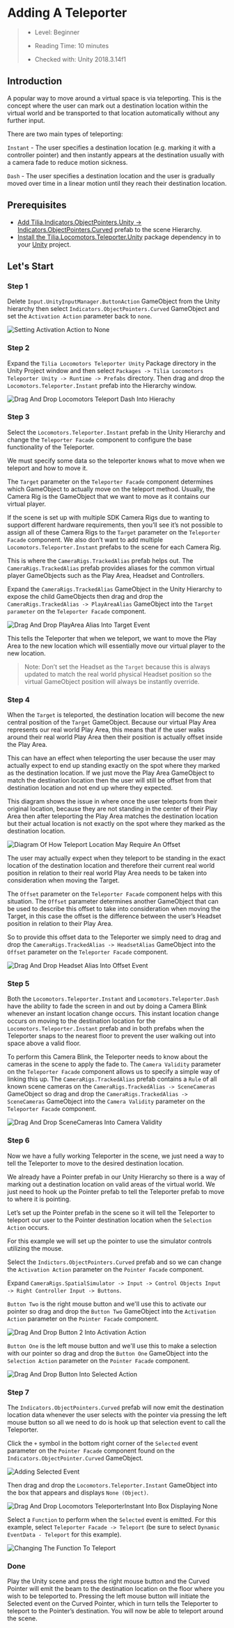 # Adding A Teleporter

> * Level: Beginner
>
> * Reading Time: 10 minutes
>
> * Checked with: Unity 2018.3.14f1

## Introduction

A popular way to move around a virtual space is via teleporting. This is the concept where the user can mark out a destination location within the virtual world and be transported to that location automatically without any further input.

There are two main types of teleporting:

`Instant` - The user specifies a destination location (e.g. marking it with a controller pointer) and then instantly appears at the destination usually with a camera fade to reduce motion sickness.

`Dash` - The user specifies a destination location and the user is gradually moved over time in a linear motion until they reach their destination location.

## Prerequisites

* [Add Tilia.Indicators.ObjectPointers.Unity -> Indicators.ObjectPointers.Curved] prefab to the scene Hierarchy.
* [Install the Tilia.Locomotors.Teleporter.Unity] package dependency in to your [Unity] project.

## Let's Start

### Step 1

Delete `Input.UnityInputManager.ButtonAction` GameObject from the Unity hierarchy then select `Indicators.ObjectPointers.Curved` GameObject and set the `Activation Action` parameter back to `none`.

![Setting Activation Action to None](assets/images/SettingActivationActiontoNone.png)

### Step 2

Expand the `Tilia Locomotors Teleporter Unity` Package directory in the Unity Project window and then select `Packages -> Tilia Locomotors Teleporter Unity -> Runtime -> Prefabs` directory. Then drag and drop the `Locomotors.Teleporter.Instant` prefab into the Hierarchy window.

![Drag And Drop Locomotors Teleport Dash Into Hierachy](assets/images/DragAndDropLocomotorsTeleportInstantIntoHierachy.png)

### Step 3

Select the `Locomotors.Teleporter.Instant` prefab in the Unity Hierarchy and change the `Teleporter Facade` component to configure the base functionality of the Teleporter.

We must specify some data so the teleporter knows what to move when we teleport and how to move it.

The `Target` parameter on the `Teleporter Facade` component determines which GameObject to actually move on the teleport method. Usually, the Camera Rig is the GameObject that we want to move as it contains our virtual player.

If the scene is set up with multiple SDK Camera Rigs due to wanting to support different hardware requirements, then you’ll see it’s not possible to assign all of these Camera Rigs to the `Target` parameter on the `Teleporter Facade` component. We also don’t want to add multiple `Locomotors.Teleporter.Instant` prefabs to the scene for each Camera Rig.

This is where the `CameraRigs.TrackedAlias` prefab helps out. The `CameraRigs.TrackedAlias` prefab provides aliases for the common virtual player GameObjects such as the Play Area, Headset and Controllers.

Expand the `CameraRigs.TrackedAlias` GameObject in the Unity Hierarchy to expose the child GameObjects then drag and drop the `CameraRigs.TrackedAlias -> PlayAreaAlias` GameObject into the `Target parameter` on the `Teleporter Facade` component.

![Drag And Drop PlayArea Alias Into Target Event](assets/images/DragAndDropPlayAreaAliasIntoTargetEvent.png)

This tells the Teleporter that when we teleport, we want to move the Play Area to the new location which will essentially move our virtual player to the new location.

> Note: Don’t set the Headset as the `Target` because this is always updated to match the real world physical Headset position so the virtual GameObject position will always be instantly override.

### Step 4

When the `Target` is teleported, the destination location will become the new central position of the `Target` GameObject. Because our virtual Play Area represents our real world Play Area, this means that if the user walks around their real world Play Area then their position is actually offset inside the Play Area.

This can have an effect when teleporting the user because the user may actually expect to end up standing exactly on the spot where they marked as the destination location. If we just move the Play Area GameObject to match the destination location then the user will still be offset from that destination location and not end up where they expected.

This diagram shows the issue in where once the user teleports from their original location, because they are not standing in the center of their Play Area then after teleporting the Play Area matches the destination location but their actual location is not exactly on the spot where they marked as the destination location.

![Diagram Of How Teleport Location May Require An Offset](assets/images/DiagramOfHowTeleportLocationMayRequireAnOffset.png)

The user may actually expect when they teleport to be standing in the exact location of the destination location and therefore their current real world position in relation to their real world Play Area needs to be taken into consideration when moving the Target.

The `Offset` parameter on the `Teleporter Facade` component helps with this situation. The `Offset` parameter determines another GameObject that can be used to describe this offset to take into consideration when moving the Target, in this case the offset is the difference between the user’s Headset position in relation to their Play Area.

So to provide this offset data to the Teleporter we simply need to drag and drop the `CameraRigs.TrackedAlias -> HeadsetAlias` GameObject into the `Offset` parameter on the `Teleporter Facade` component.

![Drag And Drop Headset Alias Into Offset Event](assets/images/DragAndDropHeadsetAliasIntoOffsetEvent.png)

### Step 5

Both the `Locomotors.Teleporter.Instant` and `Locomotors.Teleporter.Dash` have the ability to fade the screen in and out by doing a Camera Blink whenever an instant location change occurs. This instant location change occurs on moving to the destination location for the `Locomotors.Teleporter.Instant` prefab and in both prefabs when the Teleporter snaps to the nearest floor to prevent the user walking out into space above a valid floor.

To perform this Camera Blink, the Teleporter needs to know about the cameras in the scene to apply the fade to. The `Camera Validity` parameter on the `Teleporter Facade` component allows us to specify a simple way of linking this up. The `CameraRigs.TrackedAlias` prefab contains a `Rule` of all known scene cameras on the `CameraRigs.TrackedAlias -> SceneCameras` GameObject so drag and drop the `CameraRigs.TrackedAlias -> SceneCameras` GameObject into the `Camera Validity` parameter on the `Teleporter Facade` component.

![Drag And Drop SceneCameras Into Camera Validity](assets/images/DragAndDropSceneCamerasIntoCameraValidity.png)

### Step 6

Now we have a fully working Teleporter in the scene, we just need a way to tell the Teleporter to move to the desired destination location.

We already have a Pointer prefab in our Unity Hierarchy so there is a way of marking out a destination location on valid areas of the virtual world. We just need to hook up the Pointer prefab to tell the Teleporter prefab to move to where it is pointing.

Let’s set up the Pointer prefab in the scene so it will tell the Teleporter to teleport our user to the Pointer destination location when the `Selection Action` occurs.

For this example we will set up the pointer to use the simulator controls utilizing the mouse.

Select the `Indictors.ObjectPointers.Curved` prefab and so we can change the `Activation Action` parameter on the `Pointer Facade` component.

Expand `CameraRigs.SpatialSimulator -> Input -> Control Objects Input -> Right Controller Input -> Buttons`.

`Button Two` is the right mouse button and we'll use this to activate our pointer so drag and drop the `Button Two` GameObject into the `Activation Action` parameter on the `Pointer Facade` component.

![Drag And Drop Button 2 Into Activation Action](assets/images/DragAndDropButton2IntoActivationAction.png)

`Button One` is the left mouse button and we'll use this to make a selection with our pointer so drag and drop the `Button One` GameObject into the `Selection Action` parameter on the `Pointer Facade` component.

![Drag And Drop Button  Into Selected Action](assets/images/DragAndDropButton1IntoSelectedAction.png)

### Step 7

The `Indicators.ObjectPointers.Curved` prefab will now emit the destination location data whenever the user selects with the pointer via pressing the left mouse button so all we need to do is hook up that selection event to call the Teleporter.

Click the `+` symbol in the bottom right corner of the `Selected` event parameter on the `Pointer Facade` component found on the `Indicators.ObjectPointer.Curved` GameObject.

![Adding Selected Event](assets/images/AddingSelectedEvent.png)
 
 Then drag and drop the `Locomotors.Teleporter.Instant` GameObject into the box that appears and displays `None (Object)`. 
 
 ![Drag And Drop Locomotors TeleporterInstant Into Box Displaying None](assets/images/DragAndDropLocomotorsTeleporterInstantIntoBoxDisplayingNone.png)

Select a `Function` to perform when the `Selected` event is emitted. For this example, select `Teleporter Facade -> Teleport` (be sure to select `Dynamic EventData - Teleport` for this example).

![Changing The Function To Teleport](assets/images/ChangingTheFunctionToTeleport.png)

### Done

Play the Unity scene and press the right mouse button and the Curved Pointer will emit the beam to the destination location on the floor where you wish to be teleported to. Pressing the left mouse button will initiate the Selected event on the Curved Pointer, which in turn tells the Teleporter to teleport to the Pointer’s destination. You will now be able to teleport around the scene.

[Add Tilia.Indicators.ObjectPointers.Unity -> Indicators.ObjectPointers.Curved]: https://github.com/ExtendRealityLtd/Tilia.Indicators.ObjectPointers.Unity/tree/master/Documentation/HowToGuides/AddingACurvedPointer
[Install the Tilia.Locomotors.Teleporter.Unity]: ../Installation/README.md
[Unity]: https://unity3d.com/
